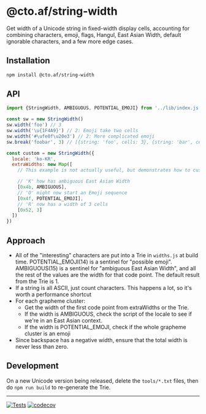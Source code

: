 # @cto.af/string-width

Get width of a Unicode string in fixed-width display cells, accounting for
combining characters, emoji, flags, Hangul, East Asian Width, default
ignorable characters, and a few more edge cases.

## Installation

```sh
npm install @cto.af/string-width
```

## API

```js
import {StringWidth, AMBIGUOUS, POTENTIAL_EMOJI} from '../lib/index.js'

const sw = new StringWidth()
sw.width('foo') // 3
sw.width('\u{1F4A9}') // 2: Emoji take two cells
sw.width('#\ufe0f\u20e3') // 2: More complicated emoji
sw.break('foobar', 3) // [{string: 'foo', cells: 3}, {string: 'bar', cells: 3}]

const custom = new StringWidth({
  locale: 'ko-KR',
  extraWidths: new Map([
    // This example is not actually useful, but demonstrates how to customize

    // 'K' how has ambiguous East Asian Width
    [0x4b, AMBIGUOUS],
    // 'O' might now start an Emoji sequence
    [0x4f, POTENTIAL_EMOJI],
    // 'R' now has a width of 3 cells
    [0x52, 3]
  ])
})
```

## Approach

- All of the "interesting" characters are put into a Trie in `widths.js` at
  build time.  POTENTIAL_EMOJI(14) is a sentinel for "possible emoji".
  AMBIGUOUS(15) is a sentinel for "ambiguous East Asian Width", and all the
  rest of the values are the width for that code point.  The default result
  from the Trie is 1.
- If a string is all ASCII, just count characters.  This happens a lot, so
  it's worth a performance shortcut
- For each grapheme cluster:
  - Get the width of the first code point from extraWidths or the Trie.
  - If the width is AMBIGUOUS, check the script of the locale to see if we're
    in an East Asian context.
  - If the width is POTENTIAL_EMOJI, check if the whole grapheme cluster is an
    emoji
- Since backspace has a negative width, ensure that the total width is never
  less than zero.

## Development

On a new Unicode version being released, delete the `tools/*.txt` files, then
do `npm run build` to re-generate the Trie.

---
[![Tests](https://github.com/cto-af/string-width/actions/workflows/node.js.yml/badge.svg)](https://github.com/cto-af/string-width/actions/workflows/node.js.yml)
[![codecov](https://codecov.io/gh/cto-af/string-width/branch/main/graph/badge.svg?token=OCGXfIyhzt)](https://codecov.io/gh/cto-af/string-width)

